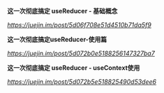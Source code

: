 **这一次彻底搞定 useReducer - 基础概念**

*https://juejin.im/post/5d06f708e51d4510b71da5f9*



**这一次彻底搞定useReducer-使用篇**

*https://juejin.im/post/5d072b0e5188256147327ba7*



**这一次彻底搞定 useReducer - useContext使用**

*https://juejin.im/post/5d072b5e518825490d53dee6*